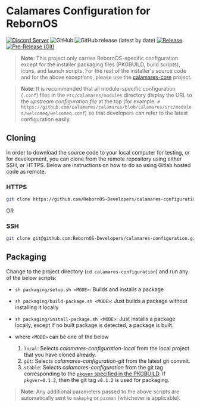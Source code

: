 # Calamares Configuration for RebornOS

[![Discord Server](https://dcbadge.vercel.app/api/server/cU5s6MPpQH?style=flat)](https://discord.gg/cU5s6MPpQH)
![GitHub](https://img.shields.io/github/license/rebornos-developers/calamares-configuration)
![GitHub release (latest by date)](https://img.shields.io/github/v/release/rebornos-developers/calamares-configuration)
[![Release](https://github.com/RebornOS-Developers/calamares-configuration/actions/workflows/release.yml/badge.svg)](https://github.com/RebornOS-Developers/calamares-configuration/actions/workflows/release.yml)
[![Pre-Release (Git)](https://github.com/RebornOS-Developers/calamares-configuration/actions/workflows/pre_release.yml/badge.svg)](https://github.com/RebornOS-Developers/calamares-configuration/actions/workflows/pre_release.yml)

> **Note**: This project only carries RebornOS-specific configuration except for the installer packaging files (PKGBUILD, build scripts), icons, and launch scripts. For the rest of the installer's source code and for the above exceptions, please use the [calamares-core](https://github.com/RebornOS-Developers/calamares-core) project.

> **Note**: It is recommended that all module-specific configuration (`.conf`) files in the `etc/calamares/modules` directory display the URL to the *upstream configuration file* at the top (for example: `# https://github.com/calamares/calamares/blob/calamares/src/modules/welcomeq/welcomeq.conf`) so that developers can refer to the latest configuration easily.

## Cloning

In order to download the source code to your local computer for testing, or for development, you can clone from the remote repository using either SSH, or HTTPS. Below are instructions on how to do so using Gitlab hosted code as remote.

### HTTPS

```bash
git clone https://github.com/RebornOS-Developers/calamares-configuration.git 
```

OR

### SSH

```bash
git clone git@github.com:RebornOS-Developers/calamares-configuration.git
```

## Packaging

Change to the project directory (`cd calamares-configuration`) and run any of the below scripts:
- `sh packaging/setup.sh <MODE>`: Builds and installs a package
- `sh packaging/build-package.sh <MODE>`: Just builds a package without installing it locally
- `sh packaging/install-package.sh <MODE>`: Just installs a package locally, except if no built package is detected, a package is built.

- where `<MODE>` can be one of the below
     1. `local`: Selects *calamares-configuration-local* from the local project that you have cloned already.
     2. `git`: Selects *calamares-configuration-git* from the latest git commit.
     3. `stable`: Selects *calamares-configuration* from the git tag corresponding to the [`pkgver` specified in the PKGBUILD](https://github.com/RebornOS-Developers/calamares-configuration/blob/main/packaging/calamares-configuration/PKGBUILD#L4). If `pkgver=0.1.2`, then the git tag `v0.1.2` is used for packaging. 
     
> **Note**: Any additional parameters passed to the above scripts are automatically sent to `makepkg` or `pacman` (whichever is applicable).

